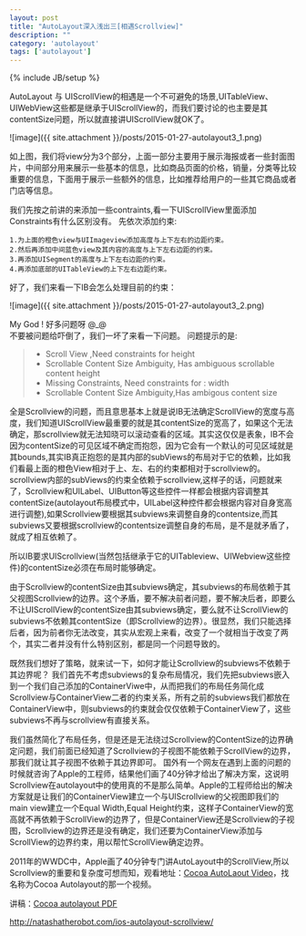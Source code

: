 ```yaml
---
layout: post
title: "AutoLayout深入浅出三[相遇Scrollview]"
description: ""
category: 'autolayout'
tags: ['autolayout']
---
```

{% include JB/setup %}

AutoLayout 与 UIScrollView的相遇是一个不可避免的场景,UITableView、UIWebView这些都是继承于UIScrollView的，而我们要讨论的也主要是其contentSize问题，所以就直接讲UIScrollView就OK了。
<!--more-->
![image]({{ site.attachment }}/posts/2015-01-27-autolayout3_1.png)

如上图，我们将view分为3个部分，上面一部分主要用于展示海报或者一些封面图片，中间部分用来展示一些基本的信息，比如商品页面的价格，销量，分类等比较重要的信息，下面用于展示一些额外的信息，比如推荐给用户的一些其它商品或者门店等信息。

我们先按之前讲的来添加一些contraints,看一下UIScrollView里面添加Constraints有什么区别没有。
先依次添加约束:  

	1.为上面的橙色view与UIImageview添加高度与上下左右的边距约束。
	2.然后再添加中间蓝色view及其内容的高度与上下左右边距的约束。
	3.再添加UISegment的高度与上下左右边距的约束。
	4.再添加底部的UITableView的上下左右边距约束。
	
好了，我们来看一下IB会怎么处理目前的约束：  

![image]({{ site.attachment }}/posts/2015-01-27-autolayout3_2.png)

My God ! 好多问题呀 @_@  
不要被问题给吓倒了，我们一坏了来看一下问题。
问题提示的是:  
>* Scroll View ,Need constraints for height 
>* Scrollable Content Size Ambiguity, Has ambiguous scrollable content height
>* Missing Constraints, Need constraints for : width
>* Scrollable Content Size Ambiguity,Has ambigous content size

全是Scrollview的问题，而且意思基本上就是说IB无法确定ScrollView的宽度与高度，我们知道UIScrollView最重要的就是其contentSize的宽高了，如果这个无法确定，那scrollview就无法知晓可以滚动查看的区域。其实这仅仅是表象，IB不会因为contentSize的可见区域不确定而抱怨，因为它会有一个默认的可见区域就是其bounds,其实IB真正抱怨的是其内部的subViews的布局对于它的依赖，比如我们看最上面的橙色View相对于上、左、右的约束都相对于scrollview的。scrollview内部的subViews的约束全依赖于scrollview,这样子的话，问题就来了，Scrollview和UILabel、UIButton等这些控件一样都会根据内容调整其contentSize(autolayout布局模式中，UILabel这种控件都会根据内容对自身宽高进行调整),如果Scrollview要根据其subviews来调整自身的contentsize,而其subviews又要根据scrollview的contentsize调整自身的布局，是不是就矛盾了，就成了相互依赖了。

所以IB要求UIScrollview(当然包括继承于它的UITableview、UIWebview这些控件)的contentSize必须在布局时能够确定。

由于Scrollview的contentSize由其subviews确定，其subviews的布局依赖于其父视图Scrollview的边界。这个矛盾，要不解决前者问题，要不解决后者，即要么不让UIScrollView的contentSize由其subviews确定，要么就不让ScrollView的subviews不依赖其contentSize（即Scrollview的边界）。很显然，我们只能选择后者，因为前者你无法改变，其实从宏观上来看，改变了一个就相当于改变了两个，其实二者并没有什么特别区别，都是同一个问题导致的。

既然我们想好了策略，就来试一下，如何才能让Scrollview的subviews不依赖于其边界呢？
我们首先不考虑subviews的复杂布局情况，我们先把subviews嵌入到一个我们自己添加的ContainerViwe中，从而把我们的布局任务简化成Scrollview与ContainerView二者的约束关系，所有之前的subviews我们都放在ContainerView中，则subviews的约束就会仅仅依赖于ContainerView了，这些subviews不再与scrollview有直接关系。

我们虽然简化了布局任务，但是还是无法绕过Scrollview的ContentSize的边界确定问题，我们前面已经知道了Scrollview的子视图不能依赖于ScrollView的边界，那我们就让其子视图不依赖于其边界即可。
国外有一个网友在遇到上面的问题的时候就咨询了Apple的工程师，结果他们画了40分钟才给出了解决方案，这说明Scrollview在autolayout中的使用真的不是那么简单。Apple的工程师给出的解决方案就是让我们的ContainerView建立一个与UIScrollview的父视图即我们的main view建立一个Equal Width,Equal Height约束，这样子ContainerView的宽高就不再依赖于ScrollView的边界了，但是ContainerView还是Scrollview的子视图，Scrollview的边界还是没有确定，我们还要为ContainerView添加与ScrollView的边界约束，用以帮忙ScrollView确定边界。





2011年的WWDC中，Apple画了40分钟专门讲AutoLayout中的ScrollView,所以Scrollview的重要和复杂度可想而知，观看地址：[Cocoa AutoLaout Video](https://developer.apple.com/videos/wwdc/2011/)，找名称为Cocoa Autolayout的那一个视频。

讲稿：[Cocoa autolayout PDF](https://developer.apple.com/devcenter/download.action?path=/wwdc_2011/adc_on_itunes__wwdc11_sessions__pdf/103_cocoa_autolayout.pdf)

http://natashatherobot.com/ios-autolayout-scrollview/
